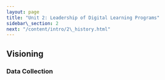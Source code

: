 ```yaml
---
layout: page
title: "Unit 2: Leadership of Digital Learning Programs"
sidebar\_section: 2
next: "/content/intro/2\_history.html"
---
```

## Visioning

### Data Collection